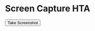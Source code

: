 <!DOCTYPE html>
<html>
<head>
<title>Screen Capture HTA</title>
<HTA:APPLICATION ID="oMyApp" 
    APPLICATIONNAME="ScreenCaptureHTA"
    BORDER="thin"
    CAPTION="yes"
    SHOWINTASKBAR="yes"
    SINGLEINSTANCE="yes"
    SYSMENU="yes"
    WINDOWSTATE="normal">
<script type="text/javascript" src="https://cdnjs.cloudflare.com/ajax/libs/dom-to-image/2.6.0/dom-to-image.min.js"></script>
<script type="text/javascript">
    function takeScreenshot(filename) {
        var button = document.getElementById('screenshotButton');
        button.disabled = true; // Disable the button during the process
        
        domtoimage.toBlob(document.body)
            .then(function (blob) {
                var link = document.createElement("a");
                document.body.appendChild(link);
                link.download = filename + ".png";
                link.href = URL.createObjectURL(blob);
                link.click();
                
                button.disabled = false; // Enable the button after the process is complete
            });
    }
</script>
</head>
<body>
    <h1>Screen Capture HTA</h1>
    <button id="screenshotButton" onclick="takeScreenshot('p1')">Take Screenshot</button>
</body>
</html>
